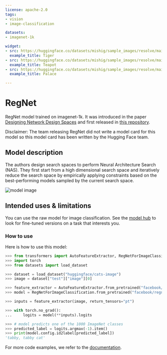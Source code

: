 ```yaml
---
license: apache-2.0
tags:
- vision
- image-classification

datasets:
- imagenet-1k

widget:
- src: https://huggingface.co/datasets/mishig/sample_images/resolve/main/tiger.jpg
  example_title: Tiger
- src: https://huggingface.co/datasets/mishig/sample_images/resolve/main/teapot.jpg
  example_title: Teapot
- src: https://huggingface.co/datasets/mishig/sample_images/resolve/main/palace.jpg
  example_title: Palace

---
```


# RegNet

RegNet model trained on imagenet-1k. It was introduced in the paper [Designing Network Design Spaces](https://arxiv.org/abs/2003.13678) and first released in [this repository](https://github.com/facebookresearch/pycls). 

Disclaimer: The team releasing RegNet did not write a model card for this model so this model card has been written by the Hugging Face team.

## Model description

The authors design search spaces to perform Neural Architecture Search (NAS). They first start from a high dimensional search space and iteratively reduce the search space by empirically applying constraints based on the best-performing models sampled by the current search space.

![model image](https://huggingface.co/datasets/huggingface/documentation-images/resolve/main/regnet_architecture.png)

## Intended uses & limitations

You can use the raw model for image classification. See the [model hub](https://huggingface.co/models?search=regnet) to look for
fine-tuned versions on a task that interests you.

### How to use

Here is how to use this model:

```python
>>> from transformers import AutoFeatureExtractor, RegNetForImageClassification
>>> import torch
>>> from datasets import load_dataset

>>> dataset = load_dataset("huggingface/cats-image")
>>> image = dataset["test"]["image"][0]

>>> feature_extractor = AutoFeatureExtractor.from_pretrained("facebook/regnet-y-040")
>>> model = RegNetForImageClassification.from_pretrained("facebook/regnet-y-040")

>>> inputs = feature_extractor(image, return_tensors="pt")

>>> with torch.no_grad():
...     logits = model(**inputs).logits

>>> # model predicts one of the 1000 ImageNet classes
>>> predicted_label = logits.argmax(-1).item()
>>> print(model.config.id2label[predicted_label])
'tabby, tabby cat'
```

For more code examples, we refer to the [documentation](https://huggingface.co/docs/transformers/master/en/model_doc/regnet).